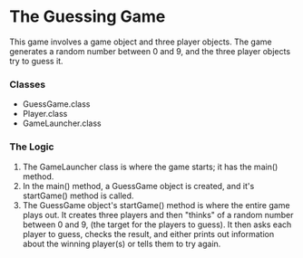 # The Guessing Game
This game involves a game object and three player objects. 
The game generates a random number between 0 and 9, and the three player objects try to guess it.

### Classes
- GuessGame.class
- Player.class
- GameLauncher.class

### The Logic
1. The GameLauncher class is where the game starts; it has the main() method.
2. In the main() method, a GuessGame object is created, and it's startGame() method is called.
3. The GuessGame object's startGame() method is where the entire game plays out.
It creates three players and then "thinks" of a random number between 0 and 9, (the target for the players to guess).
It then asks each player to guess, checks the result, and either prints out information about the winning player(s) 
or tells them to try again.
